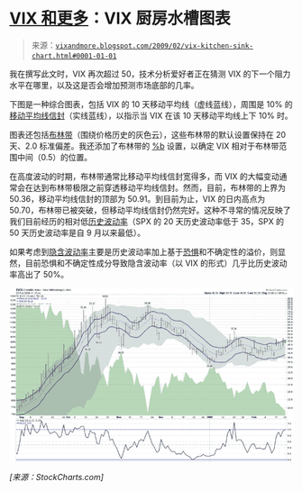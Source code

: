 <!--yml

category: 未分类

date: 2024-05-18 17:58:23

-->

# [VIX 和更多](http://vixandmore.blogspot.com/2009/02/vix-kitchen-sink-chart.html#0001-01-01)：VIX 厨房水槽图表

> 来源：[`vixandmore.blogspot.com/2009/02/vix-kitchen-sink-chart.html#0001-01-01`](http://vixandmore.blogspot.com/2009/02/vix-kitchen-sink-chart.html#0001-01-01)

我在撰写此文时，VIX 再次超过 50，技术分析爱好者正在猜测 VIX 的下一个阻力水平在哪里，以及这是否会增加预测市场底部的几率。

下图是一种综合图表，包括 VIX 的 10 天移动平均线（虚线蓝线），周围是 10% 的[移动平均线信封](http://vixandmore.blogspot.com/search/label/moving%20average%20envelopes)（实线蓝线），以指示当 VIX 在该 10 天移动平均线上下 10% 时。

图表还包括[布林带](http://vixandmore.blogspot.com/search/label/Bollinger%20bands)（围绕价格历史的灰色云），这些布林带的默认设置保持在 20 天、2.0 标准偏差。我还添加了布林带的 [%b](http://vixandmore.blogspot.com/search/label/%25b) 设置，以确定 VIX 相对于布林带范围中间（0.5）的位置。

在高度波动的时期，布林带通常比移动平均线信封宽得多，而 VIX 的大幅变动通常会在达到布林带极限之前穿透移动平均线信封。然而，目前，布林带的上界为 50.36，移动平均线信封的顶部为 50.91。到目前为止，VIX 的日内高点为 50.70，布林带已被突破，但移动平均线信封仍然完好。这种不寻常的情况反映了我们目前经历的相对低[历史波动率](http://vixandmore.blogspot.com/search/label/historical%20volatility)（SPX 的 20 天历史波动率低于 35，SPX 的 50 天历史波动率是自 9 月以来最低）。

如果考虑到[隐含波动率](http://vixandmore.blogspot.com/search/label/implied%20volatility)主要是历史波动率加上基于[恐惧](http://vixandmore.blogspot.com/search/label/fear)和不确定性的溢价，则显然，目前恐惧和不确定性成分导致隐含波动率（以 VIX 的形式）几乎比历史波动率高出了 50%。

![](img/14fdcdbf556e615138d57ee02b5430b0.png)

*[来源：StockCharts.com]*
